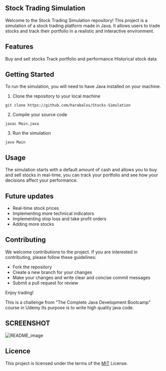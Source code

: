 Stock Trading Simulation
-------------------------
Welcome to the Stock Trading Simulation repository! This project is a simulation of a stock trading platform made in Java. It allows users to trade stocks and track their portfolio in a realistic and interactive environment.

Features
-------------------------
Buy and sell stocks
Track portfolio and performance
Historical stock data

Getting Started
-------------------------
To run the simulation, you will need to have Java installed on your machine.

1.  Clone the repository to your local machine

```
git clone https://github.com/harabalos/Stocks-Simulation
```

2. Compile your source code

```
javac Main.java
```

3. Run the simulation

```
java Main
```


Usage
--------
The simulation starts with a default amount of cash and allows you to buy and sell stocks in real-time, you can track your portfolio and see how your decisions affect your performance.

Future updates
--------------
- Real-time stock prices
- Implementing more technical indicators
- Implementing stop loss and take profit orders
- Adding more stocks

Contributing
--------------------
We welcome contributions to the project. If you are interested in contributing, please follow these guidelines:

- Fork the repository
- Create a new branch for your changes
- Make your changes and write clear and concise commit messages
- Submit a pull request for review


Enjoy trading!

This is a challenge from "The Complete Java Development Bootcamp" course in Udemy Its purpose is to write high quality java code.

SCREENSHOT 
---------------------- 
![README_image](https://user-images.githubusercontent.com/92236091/198684382-2ff3f220-fc18-4fa3-865b-c1c35d9a2d69.jpg)


Licence
---------------
This project is licensed under the terms of the [MIT](LICENCE.txt) License.
